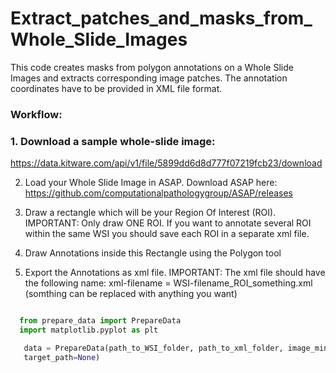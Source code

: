 # Extract_patches_and_masks_from_Whole_Slide_Images

This code creates masks from polygon annotations on a Whole Slide Images and extracts corresponding image patches.
The annotation coordinates have to be provided in XML file format.




### Workflow:

### 1. Download a sample whole-slide image:
   https://data.kitware.com/api/v1/file/5899dd6d8d777f07219fcb23/download


2. Load your Whole Slide Image in ASAP.
   Download ASAP here:
   https://github.com/computationalpathologygroup/ASAP/releases
  
  
3. Draw a rectangle which will be your Region Of Interest (ROI). 
   IMPORTANT: Only draw ONE ROI. If you want to annotate several ROI within the same WSI you should save each ROI in a
              separate xml file.
              
4. Draw Annotations inside this Rectangle using the Polygon tool


5. Export the Annotations as xml file.
   IMPORTANT: The xml file should have the following name:
              xml-filename = WSI-filename_ROI_something.xml (somthing can be replaced with anything you want)
              
              
              
```python

  from prepare_data import PrepareData
  import matplotlib.pyplot as plt 

   data = PrepareData(path_to_WSI_folder, path_to_xml_folder, image_minimum_width, image_minimum_height, save=False,
   target_path=None)
   

```






